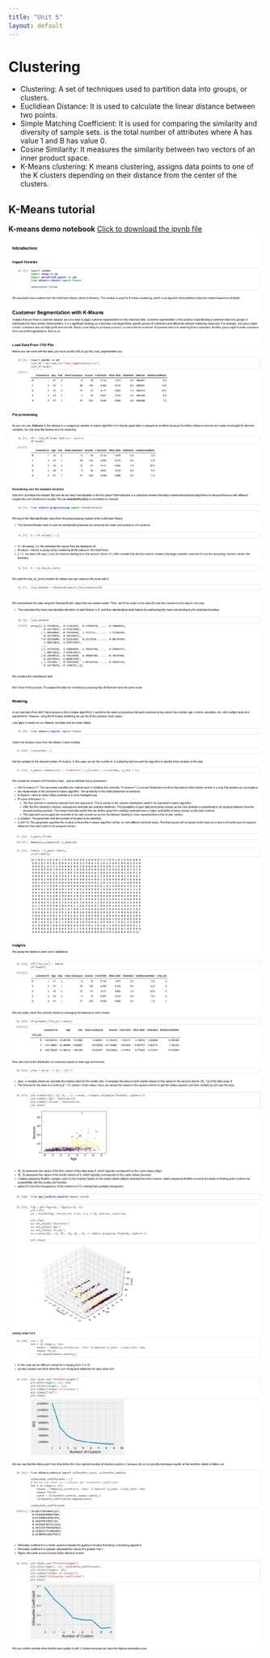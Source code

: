 ```yaml
---
title: "Unit 5"
layout: default
---
```


# Clustering
+ Clustering: A set of techniques used to partition data into groups, or clusters.
+ Euclidiean Distance: It is used to calculate the linear distance between two points.
+ Simple Matching Coefficient: It is used for comparing the similarity and diversity of sample sets. is the total number of attributes where A has value 1 and B has value 0.
+ Cosine Similarity: It measures the similarity between two vectors of an inner product space.
+ K-Means clustering: K means clustering, assigns data points to one of the K clusters depending on their distance from the center of the clusters.
## K-Means tutorial
**K-means demo notebook** [Click to download the ipynb file](./Supplementary_Material/Unit_5-Lecturer_Tutorial_Comment.ipynb)
<img src="./Supplementary_Material/Images/Unit 5-page-0001.jpg">
<img src="./Supplementary_Material/Images/Unit 5-page-0002.jpg">
<img src="./Supplementary_Material/Images/Unit 5-page-0003.jpg">
<img src="./Supplementary_Material/Images/Unit 5-page-0004.jpg">
<img src="./Supplementary_Material/Images/Unit 5-page-0005.jpg">
